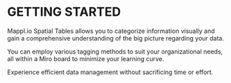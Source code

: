 # GETTING STARTED

Mappl.io Spatial Tables allows you to categorize information visually and gain a comprehensive understanding of the big picture regarding your data. 

You can employ various tagging methods to suit your organizational needs, all within a Miro board to minimize your learning curve. 

Experience efficient data management without sacrificing time or effort.
